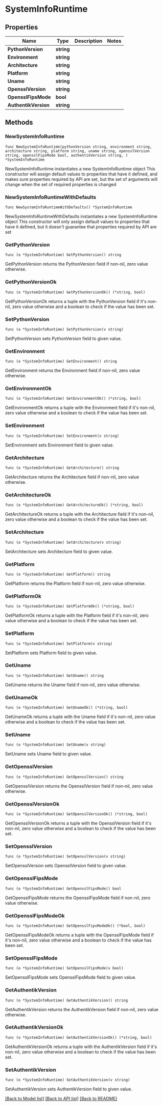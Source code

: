 # SystemInfoRuntime

## Properties

Name | Type | Description | Notes
------------ | ------------- | ------------- | -------------
**PythonVersion** | **string** |  | 
**Environment** | **string** |  | 
**Architecture** | **string** |  | 
**Platform** | **string** |  | 
**Uname** | **string** |  | 
**OpensslVersion** | **string** |  | 
**OpensslFipsMode** | **bool** |  | 
**AuthentikVersion** | **string** |  | 

## Methods

### NewSystemInfoRuntime

`func NewSystemInfoRuntime(pythonVersion string, environment string, architecture string, platform string, uname string, opensslVersion string, opensslFipsMode bool, authentikVersion string, ) *SystemInfoRuntime`

NewSystemInfoRuntime instantiates a new SystemInfoRuntime object
This constructor will assign default values to properties that have it defined,
and makes sure properties required by API are set, but the set of arguments
will change when the set of required properties is changed

### NewSystemInfoRuntimeWithDefaults

`func NewSystemInfoRuntimeWithDefaults() *SystemInfoRuntime`

NewSystemInfoRuntimeWithDefaults instantiates a new SystemInfoRuntime object
This constructor will only assign default values to properties that have it defined,
but it doesn't guarantee that properties required by API are set

### GetPythonVersion

`func (o *SystemInfoRuntime) GetPythonVersion() string`

GetPythonVersion returns the PythonVersion field if non-nil, zero value otherwise.

### GetPythonVersionOk

`func (o *SystemInfoRuntime) GetPythonVersionOk() (*string, bool)`

GetPythonVersionOk returns a tuple with the PythonVersion field if it's non-nil, zero value otherwise
and a boolean to check if the value has been set.

### SetPythonVersion

`func (o *SystemInfoRuntime) SetPythonVersion(v string)`

SetPythonVersion sets PythonVersion field to given value.


### GetEnvironment

`func (o *SystemInfoRuntime) GetEnvironment() string`

GetEnvironment returns the Environment field if non-nil, zero value otherwise.

### GetEnvironmentOk

`func (o *SystemInfoRuntime) GetEnvironmentOk() (*string, bool)`

GetEnvironmentOk returns a tuple with the Environment field if it's non-nil, zero value otherwise
and a boolean to check if the value has been set.

### SetEnvironment

`func (o *SystemInfoRuntime) SetEnvironment(v string)`

SetEnvironment sets Environment field to given value.


### GetArchitecture

`func (o *SystemInfoRuntime) GetArchitecture() string`

GetArchitecture returns the Architecture field if non-nil, zero value otherwise.

### GetArchitectureOk

`func (o *SystemInfoRuntime) GetArchitectureOk() (*string, bool)`

GetArchitectureOk returns a tuple with the Architecture field if it's non-nil, zero value otherwise
and a boolean to check if the value has been set.

### SetArchitecture

`func (o *SystemInfoRuntime) SetArchitecture(v string)`

SetArchitecture sets Architecture field to given value.


### GetPlatform

`func (o *SystemInfoRuntime) GetPlatform() string`

GetPlatform returns the Platform field if non-nil, zero value otherwise.

### GetPlatformOk

`func (o *SystemInfoRuntime) GetPlatformOk() (*string, bool)`

GetPlatformOk returns a tuple with the Platform field if it's non-nil, zero value otherwise
and a boolean to check if the value has been set.

### SetPlatform

`func (o *SystemInfoRuntime) SetPlatform(v string)`

SetPlatform sets Platform field to given value.


### GetUname

`func (o *SystemInfoRuntime) GetUname() string`

GetUname returns the Uname field if non-nil, zero value otherwise.

### GetUnameOk

`func (o *SystemInfoRuntime) GetUnameOk() (*string, bool)`

GetUnameOk returns a tuple with the Uname field if it's non-nil, zero value otherwise
and a boolean to check if the value has been set.

### SetUname

`func (o *SystemInfoRuntime) SetUname(v string)`

SetUname sets Uname field to given value.


### GetOpensslVersion

`func (o *SystemInfoRuntime) GetOpensslVersion() string`

GetOpensslVersion returns the OpensslVersion field if non-nil, zero value otherwise.

### GetOpensslVersionOk

`func (o *SystemInfoRuntime) GetOpensslVersionOk() (*string, bool)`

GetOpensslVersionOk returns a tuple with the OpensslVersion field if it's non-nil, zero value otherwise
and a boolean to check if the value has been set.

### SetOpensslVersion

`func (o *SystemInfoRuntime) SetOpensslVersion(v string)`

SetOpensslVersion sets OpensslVersion field to given value.


### GetOpensslFipsMode

`func (o *SystemInfoRuntime) GetOpensslFipsMode() bool`

GetOpensslFipsMode returns the OpensslFipsMode field if non-nil, zero value otherwise.

### GetOpensslFipsModeOk

`func (o *SystemInfoRuntime) GetOpensslFipsModeOk() (*bool, bool)`

GetOpensslFipsModeOk returns a tuple with the OpensslFipsMode field if it's non-nil, zero value otherwise
and a boolean to check if the value has been set.

### SetOpensslFipsMode

`func (o *SystemInfoRuntime) SetOpensslFipsMode(v bool)`

SetOpensslFipsMode sets OpensslFipsMode field to given value.


### GetAuthentikVersion

`func (o *SystemInfoRuntime) GetAuthentikVersion() string`

GetAuthentikVersion returns the AuthentikVersion field if non-nil, zero value otherwise.

### GetAuthentikVersionOk

`func (o *SystemInfoRuntime) GetAuthentikVersionOk() (*string, bool)`

GetAuthentikVersionOk returns a tuple with the AuthentikVersion field if it's non-nil, zero value otherwise
and a boolean to check if the value has been set.

### SetAuthentikVersion

`func (o *SystemInfoRuntime) SetAuthentikVersion(v string)`

SetAuthentikVersion sets AuthentikVersion field to given value.



[[Back to Model list]](../README.md#documentation-for-models) [[Back to API list]](../README.md#documentation-for-api-endpoints) [[Back to README]](../README.md)


